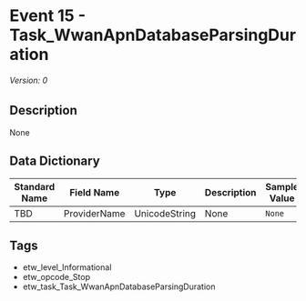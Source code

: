 # Event 15 - Task_WwanApnDatabaseParsingDuration
###### Version: 0

## Description
None

## Data Dictionary
|Standard Name|Field Name|Type|Description|Sample Value|
|---|---|---|---|---|
|TBD|ProviderName|UnicodeString|None|`None`|

## Tags
* etw_level_Informational
* etw_opcode_Stop
* etw_task_Task_WwanApnDatabaseParsingDuration